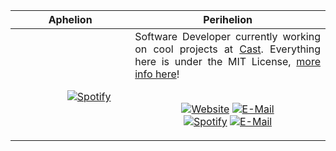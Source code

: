 Aphelion | Perihelion 
:-------------------------:|-------
&nbsp; &nbsp; &nbsp; &nbsp; &nbsp; &nbsp; &nbsp; &nbsp; &nbsp; &nbsp; &nbsp; &nbsp; &nbsp; &nbsp; &nbsp; &nbsp; &nbsp; &nbsp; &nbsp; &nbsp; &nbsp; &nbsp; &nbsp; &nbsp; &nbsp; &nbsp; &nbsp; &nbsp; &nbsp; &nbsp; &nbsp; &nbsp; &nbsp; &nbsp; &nbsp; &nbsp; &nbsp; &nbsp; &nbsp; &nbsp; &nbsp; &nbsp; &nbsp; &nbsp; &nbsp; &nbsp; &nbsp; [![Spotify](https://novatorem.vercel.app/api/spotify-playing)](https://open.spotify.com/user/omnitenebris)<br>|<div style="text-align: justify">Software Developer currently working on cool projects at [Cast](https://blacktrax.cast-soft.com/). Everything here is under the MIT License, [more info here](https://choosealicense.com/licenses/mit/)!</div><br><p align="center">[![Website](https://img.shields.io/badge/website-dev-2a8?style=flat-square&logo=safari&logoColor=white)](https://novac.dev)</center> [![E-Mail](https://img.shields.io/badge/email-reveal-369?style=flat-square&logo=gmail&logoColor=white)](https://mailhide.io/e/5ck1H)<br>[![Spotify](https://img.shields.io/badge/spotify-omni-1DB954?style=flat-square&logo=spotify&logoColor=white)](https://open.spotify.com/user/omnitenebris) [![E-Mail](https://badges.pufler.dev/visits/novatorem/novatorem?logo=GitHub&label=github%20visits&color=blue&logoColor=white&style=flat-square)](https://github.com/novatorem)</p>

[//]: <> (The `&nbsp;` is to have Aphelion take up more space)